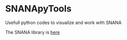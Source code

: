 # SNANApyTools
Usefull python codes to visualize and work with SNANA 

The SNANA library is [here](https://github.com/RickKessler/SNANA)
